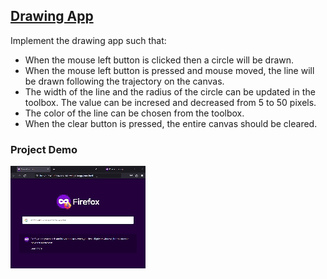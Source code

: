 ## [Drawing App](https://50projectsbymilan.000webhostapp.com/50projects/22_drawing_app/)
Implement the drawing app such that:
- When the mouse left button is clicked then a circle will be drawn.
- When the mouse left button is pressed and mouse moved, the line will be drawn following the trajectory on the canvas.
- The width of the line and the radius of the circle can be updated in the toolbox. The value can be incresed and decreased from 5 to 50 pixels.
- The color of the line can be chosen from the toolbox. 
- When the clear button is pressed, the entire canvas should be cleared.


### Project Demo
![Project Demo](https://github.com/milan-vishnoi/50-Days-50-Projects/blob/main/22.%20Drawing%20App/demo.gif)